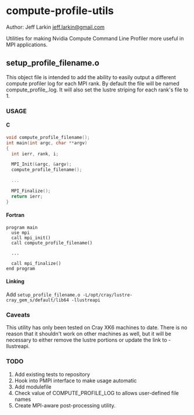 compute-profile-utils
=====================
Author: Jeff Larkin <jeff.larkin@gmail.com>

Utilities for making Nvidia Compute Command Line Profiler more useful in MPI applications.

setup_profile_filename.o
------------------------
This object file is intended to add the ability to easily output a different compute profiler
log for each MPI rank. By default the file will be named compute_profile_<rank>.log. It will
also set the lustre striping for each rank's file to 1.

### USAGE
#### C
```C
void compute_profile_filename();
int main(int argc, char **argv)
{
  int ierr, rank, i;

  MPI_Init(&argc, &argv);
  compute_profile_filename();

  ...

  MPI_Finalize();
  return ierr;
}
```
#### Fortran
```FORTRAN
program main
  use mpi
  call mpi_init()
  call compute_profile_filename()
  
  ...

  call mpi_finalize()
end program
````

#### Linking
Add `setup_profile_filename.o -L/opt/cray/lustre-cray_gem_s/default/lib64 -llustreapi`

### Caveats
This utility has only been tested on Cray XK6 machines to date. There is no reason that it 
shouldn't work on other machines as well, but it will be necessary to either remove the lustre
portions or update the link to -llustreapi.

### TODO
1. Add existing tests to repository
2. Hook into PMPI interface to make usage automatic
3. Add modulefile
4. Check value of COMPUTE_PROFILE_LOG to allows user-defined file names
5. Create MPI-aware post-processing utility.

